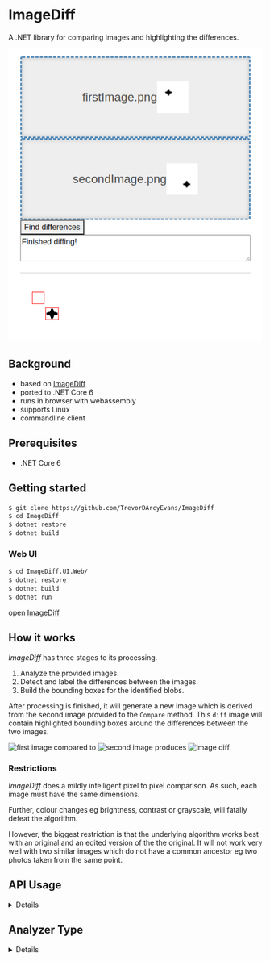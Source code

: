 # ImageDiff

A .NET library for comparing images and highlighting the differences.

![web ui](docs/images/screenshot-ui-web.png)

## Background
* based on [ImageDiff](https://github.com/richclement/ImageDiff)
* ported to .NET Core 6
* runs in browser with webassembly
* supports Linux
* commandline client

## Prerequisites
* .NET Core 6

## Getting started
```bash
$ git clone https://github.com/TrevorDArcyEvans/ImageDiff
$ cd ImageDiff
$ dotnet restore
$ dotnet build
```

### Web UI
```bash
$ cd ImageDiff.UI.Web/
$ dotnet restore
$ dotnet build
$ dotnet run
```
open [ImageDiff](http://localhost:5069)

## How it works
_ImageDiff_ has three stages to its processing.
 
1. Analyze the provided images.
2. Detect and label the differences between the images.
3. Build the bounding boxes for the identified blobs.

After processing is finished, it will generate a new image which is derived
from the second image provided to the `Compare` method. This `diff` image
will contain highlighted bounding boxes around the differences between the
two images.

![first image](docs/images/firstImage.png) compared to
![second image](docs/images/secondImage.png) produces 
![image diff](docs/images/diffImage.png)

### Restrictions
_ImageDiff_ does a mildly intelligent pixel to pixel comparison.
As such, each image must have the same dimensions.

Further, colour changes eg brightness, contrast or grayscale, will fatally
defeat the algorithm.

However, the biggest restriction is that the underlying algorithm works
best with an original and an edited version of the the original.  It will
not work very well with two similar images which do not have a common
ancestor eg two photos taken from the same point.

## API Usage

<details>

Default usage:

```csharp
    var firstImage = new Bitmap("path/to/first/image");
    var secondImage = new Bitmap("path/to/second/image");

    var comparer = new BitmapComparer();

    //Returns a result with the differences + the Bitmap
    var diff = comparer.Compare(firstImage, secondImage);

    // Generates the bitmap image and returns a Bitmap
    var generate = comparer.Generate(firstImage, secondImage);
```

When initialized without options, the following values are used:

- AnalyzerType: ExactMatch
- Labeler: Basic
- JustNoticeableDifference: 2.3
- DetectionPadding: 2
- BoundingBoxPadding: 2
- BoundingBoxColor: Red
- BoundingBoxMode: Single
- BoundingBoxThickness: 1

The compare object can be configured to use different settings for the
different stages of processing.

```csharp
    var options = new CompareOptions 
    {
	    AnalyzerType = AnalyzerTypes.CIE76,
        JustNoticableDifference = 2.3,
        DetectionPadding = 2,
        Labeler = LabelerTypes.ConnectedComponentLabeling,
        BoundingBoxColor = Color.Red,
        BoundingBoxPadding = 2,
        BoundingBoxMode = BoundingBoxModes.Multiple,
        BoundingBoxThickness = 1 
    };
    var comparer = new BitmapComparer(options);
```

</details>

## Analyzer Type
<details>

Two forms of image analysis are currently supported:

- ExactMatch - requires that the RGB values of each pixel in the image
 be equal.
- CIE76 - follows the [color difference formula](http://en.wikipedia.org/wiki/Color_difference "color difference formula")
to generate a Euclidean distance between the colors in the pixels and
flags a difference when the Just Noticeable Difference (JND) is greater
than a value of 2.3.

### Just Noticeable Difference
Specify this to control how distant two pixels can be in the color space
before they are marked as different.

### Detection Padding
How many pixels away from the current pixel to look, for neighbors that
should be grouped together for labeling purposes.

### Labeler
Two forms of blob labeling are currently supported:

- Basic - basic labeling will group all differences together into a single group.
This labeling format does not support `BoundingBoxMode.Multiple`.
- [Connected Component Labeling](http://en.wikipedia.org/wiki/Connected-component_labeling "Connected Component Labeling")
Uses a two-pass algorithm to label the differences in an image and then aggregate
the labels. The Detection Padding option is used to determine how far to travel
when checking neighbor pixels.

### Bounding Box Color
The color of the bounding box to be drawn when highlighting detected differences.

### Bounding Box Padding
The number of pixels of padding to include around the detected difference when
drawing a bounding box.

### Bounding Box Thickness
The thickness of the rectangle showing the difference in pixel. Default = 1

### Bounding Box Mode
Specifies how to build the bounding boxes when highlighting the detected
differences.

- Single - Only generate one bounding box that encompasses all of the detected
differences in the image.
- Multiple - Generate a bounding box around each separate group of detected
differences. This bounding box mode is not supported by `LabelerTypes.Basic`.

</details>
